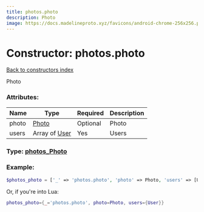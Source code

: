 ```yaml
---
title: photos.photo
description: Photo
image: https://docs.madelineproto.xyz/favicons/android-chrome-256x256.png
---
```

# Constructor: photos.photo  
[Back to constructors index](index.md)



Photo

### Attributes:

| Name     |    Type       | Required | Description |
|----------|---------------|----------|-------------|
|photo|[Photo](../types/Photo.md) | Optional|Photo|
|users|Array of [User](../types/User.md) | Yes|Users|



### Type: [photos\_Photo](../types/photos_Photo.md)


### Example:

```php
$photos_photo = ['_' => 'photos.photo', 'photo' => Photo, 'users' => [User, User]];
```  


Or, if you're into Lua:

```lua
photos_photo={_='photos.photo', photo=Photo, users={User}}

```


